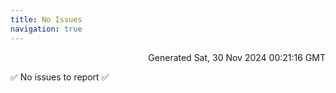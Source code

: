```yaml
---
title: No Issues
navigation: true
---
```


<p style="text-align:right;color:#cccs">
Generated Sat, 30 Nov 2024 00:21:16 GMT
</p>
<p>✅ No issues to report ✅</p>



